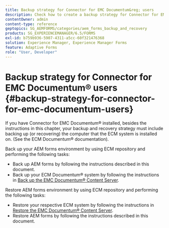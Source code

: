 ```yaml
---
title: Backup strategy for Connector for EMC Documentum&reg; users
description: Check how to create a backup strategy for Connector for EMC Documentum&reg; users.
contentOwner: admin
content-type: reference
geptopics: SG_AEMFORMS/categories/aem_forms_backup_and_recovery
products: SG_EXPERIENCEMANAGER/6.5/FORMS
exl-id: b759b936-5907-4311-a5cc-60f321476368
solution: Experience Manager, Experience Manager Forms
feature: Adaptive Forms
role: "User, Developer"
---
```

# Backup strategy for Connector for EMC Documentum&reg; users {#backup-strategy-for-connector-for-emc-documentum-users}

If you have Connector for EMC Documentum&reg; installed, besides the instructions in this chapter, your backup and recovery strategy must include backing up (or recovering) the computer that the ECM system is installed on. (See the ECM Documentum&reg; documentation).

Back up your AEM forms environment by using ECM repository and performing the following tasks:

* Back up AEM forms by following the instructions described in this document.
* Back up your ECM Documentum&reg; system by following the instructions in [Back up the EMC Documentum&reg; Content Server](/help/forms/using/admin-help/backing-recovering-emc-documentum-repository.md#back-up-the-emc-documentum-content-server).

Restore AEM forms environment by using ECM repository and performing the following tasks:

* Restore your respective ECM system by following the instructions in [Restore the EMC Documentum&reg; Content Server](/help/forms/using/admin-help/backing-recovering-emc-documentum-repository.md#restore-the-emc-documentum-content-server).
* Restore AEM forms by following the instructions described in this document.
